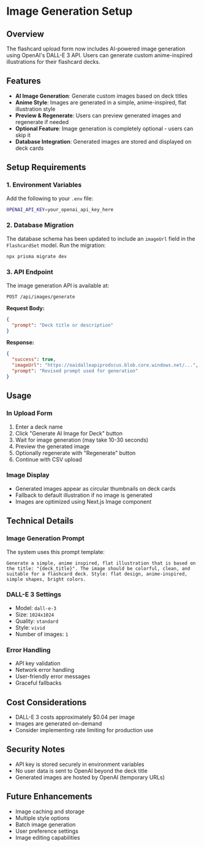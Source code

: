 # Image Generation Setup

## Overview
The flashcard upload form now includes AI-powered image generation using OpenAI's DALL-E 3 API. Users can generate custom anime-inspired illustrations for their flashcard decks.

## Features
- **AI Image Generation**: Generate custom images based on deck titles
- **Anime Style**: Images are generated in a simple, anime-inspired, flat illustration style
- **Preview & Regenerate**: Users can preview generated images and regenerate if needed
- **Optional Feature**: Image generation is completely optional - users can skip it
- **Database Integration**: Generated images are stored and displayed on deck cards

## Setup Requirements

### 1. Environment Variables
Add the following to your `.env` file:

```bash
OPENAI_API_KEY=your_openai_api_key_here
```

### 2. Database Migration
The database schema has been updated to include an `imageUrl` field in the `FlashcardSet` model. Run the migration:

```bash
npx prisma migrate dev
```

### 3. API Endpoint
The image generation API is available at:
```
POST /api/images/generate
```

**Request Body:**
```json
{
  "prompt": "Deck title or description"
}
```

**Response:**
```json
{
  "success": true,
  "imageUrl": "https://oaidalleapiprodscus.blob.core.windows.net/...",
  "prompt": "Revised prompt used for generation"
}
```

## Usage

### In Upload Form
1. Enter a deck name
2. Click "Generate AI Image for Deck" button
3. Wait for image generation (may take 10-30 seconds)
4. Preview the generated image
5. Optionally regenerate with "Regenerate" button
6. Continue with CSV upload

### Image Display
- Generated images appear as circular thumbnails on deck cards
- Fallback to default illustration if no image is generated
- Images are optimized using Next.js Image component

## Technical Details

### Image Generation Prompt
The system uses this prompt template:
```
Generate a simple, anime inspired, flat illustration that is based on the title: "{deck_title}". The image should be colorful, clean, and suitable for a flashcard deck. Style: flat design, anime-inspired, simple shapes, bright colors.
```

### DALL-E 3 Settings
- Model: `dall-e-3`
- Size: `1024x1024`
- Quality: `standard`
- Style: `vivid`
- Number of images: `1`

### Error Handling
- API key validation
- Network error handling
- User-friendly error messages
- Graceful fallbacks

## Cost Considerations
- DALL-E 3 costs approximately $0.04 per image
- Images are generated on-demand
- Consider implementing rate limiting for production use

## Security Notes
- API key is stored securely in environment variables
- No user data is sent to OpenAI beyond the deck title
- Generated images are hosted by OpenAI (temporary URLs)

## Future Enhancements
- Image caching and storage
- Multiple style options
- Batch image generation
- User preference settings
- Image editing capabilities
